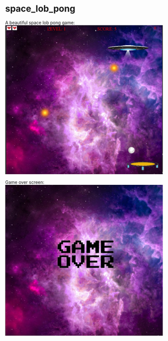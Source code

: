 # space_lob_pong

A beautiful space lob pong game:
![alt text](https://github.com/AcedbyB/space_lob_pong/blob/main/showcase/showcase.png?raw=true)

Game over screen:
![alt text](https://github.com/AcedbyB/space_lob_pong/blob/main/showcase/showcase2.png?raw=true)